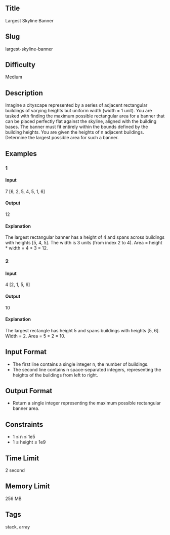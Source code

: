 ## Title

Largest Skyline Banner

## Slug

largest-skyline-banner

## Difficulty

Medium

## Description

Imagine a cityscape represented by a series of adjacent rectangular buildings of varying heights but uniform width (width = 1 unit). 
You are tasked with finding the maximum possible rectangular area for a banner that can be placed perfectly flat against the skyline, aligned with the building bases. The banner must fit entirely within the bounds defined by the building heights. You are given the heights of n adjacent buildings. Determine the largest possible area for such a banner.

## Examples

### 1

#### Input

7
[6, 2, 5, 4, 5, 1, 6]

#### Output

12

#### Explanation

The largest rectangular banner has a height of 4 and spans across buildings with heights [5, 4, 5]. The width is 3 units (from index 2 to 4). Area = height * width = 4 * 3 = 12.

### 2

#### Input

4
[2, 1, 5, 6]

#### Output

10

#### Explanation

The largest rectangle has height 5 and spans buildings with heights [5, 6]. Width = 2. Area = 5 * 2 = 10.
  

## Input Format  

- The first line contains a single integer n, the number of buildings.
- The second line contains n space-separated integers, representing the heights of the buildings from left to right.

## Output Format  

- Return a single integer representing the maximum possible rectangular banner area.
  

## Constraints  

- 1 ≤ n ≤ 1e5
- 1 ≤ height ≤ 1e9

## Time Limit

2 second

## Memory Limit

256 MB

## Tags

stack, array